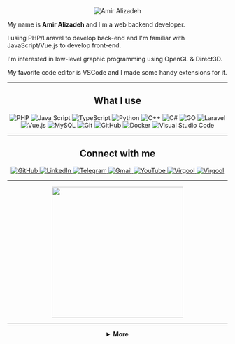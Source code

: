 <div align="center">
    <img src="./header.svg" alt="Amir Alizadeh">
</div>

My name is **Amir Alizadeh** and I'm a web backend developer.

I using PHP/Laravel to develop back-end and I'm familiar with JavaScript/Vue.js to develop front-end.

I'm interested in low-level graphic programming using OpenGL & Direct3D.

My favorite code editor is VSCode and I made some handy extensions for it.

---

<h2 align="center">What I use</h2>

<p align="center">
    <img src="https://img.shields.io/badge/PHP-777BB4?style=for-the-badge&logo=php&logoColor=white" alt="PHP">
    <img src="https://img.shields.io/badge/-JavaScript-F7DF1E?style=for-the-badge&logo=javascript&logoColor=white" alt="Java Script">
    <img src="https://img.shields.io/badge/-TypeScript-007ACC?style=for-the-badge&logo=typescript&logoColor=white" alt="TypeScript">
    <img src="https://img.shields.io/badge/Python-3776AB?style=for-the-badge&logo=python&logoColor=white" alt="Python">
    <img src="https://img.shields.io/badge/C%2B%2B-00599C?style=for-the-badge&logo=c%2B%2B&logoColor=white" alt="C++">
    <img src="https://img.shields.io/badge/C%23-239120?style=for-the-badge&logo=c-sharp&logoColor=white" alt="C#">
    <img src="https://img.shields.io/badge/Go-00ADD8?style=for-the-badge&logo=go&logoColor=white" alt="GO">
    <img src="https://img.shields.io/badge/-Laravel-FF2D20?style=for-the-badge&logo=laravel&logoColor=white" alt="Laravel">
    <img src="https://img.shields.io/badge/Vue.js-4FC08D?style=for-the-badge&logo=vue.js&logoColor=white" alt="Vue.js">
    <img src="https://img.shields.io/badge/-MySQL-4479A1?style=for-the-badge&logo=mysql&logoColor=white" alt="MySQL">
    <img src="https://img.shields.io/badge/-Git-F05032?style=for-the-badge&logo=git&logoColor=white" alt="Git">
    <img src="https://img.shields.io/badge/-Github-181717?style=for-the-badge&logo=github&logoColor=white" alt="GitHub">
    <img src="https://img.shields.io/badge/-Docker-2496ED?style=for-the-badge&logo=docker&logoColor=white" alt="Docker">
    <img src="https://img.shields.io/badge/Visual_Studio_Code-0078D4?style=for-the-badge&logo=visual%20studio%20code&logoColor=white
" alt="Visual Studio Code">
</p>

---

<h2 align="center">Connect with me</h2>

<p align="center">
    <a href="https://github.com/amir9480" target="_blank">
        <img src="https://img.shields.io/badge/-Github-181717?&logo=github&logoColor=white&style=for-the-badge" alt="GitHub">
    </a>
    <a href="https://www.linkedin.com/in/amir9480" target="_blank">
        <img src="https://img.shields.io/badge/-LinkedIn-0077B5?logo=linkedin&logoColor=white&style=for-the-badge" alt="LinkedIn">
    </a>
    <a href="https://t.me/amir9480" target="_blank">
        <img src="https://img.shields.io/badge/-Telegram-2CA5E0?logo=telegram&logoColor=white&style=for-the-badge" alt="Telegram">
    </a>
    <a href="mailto:amiralizadeh9480@gmail.com" target="_blank">
        <img src="https://img.shields.io/badge/-Gmail-D14836?logo=gmail&logoColor=white&style=for-the-badge" alt="Gmail">
    </a>
    <a href="https://www.youtube.com/channel/UCiqoDyIn7deaORvz1sPaIGA"target="_blank">
        <img src="https://img.shields.io/badge/-YouTube-FF0000?logo=youtube&logoColor=white&style=for-the-badge" alt="YouTube">
    </a>
    <a href="https://amiralizadeh9480.medium.com/" target="_blank">
        <img src="https://img.shields.io/badge/-Medium-292929?logo=medium&style=for-the-badge" alt="Virgool">
    </a>
    <a href="https://virgool.io/@amiralizadeh9480" target="_blank">
        <img src="https://img.shields.io/badge/-Virgool-7fc2f7?style=for-the-badge" alt="Virgool">
    </a>
</p>

---

<p align="center">
    <a href="./donation.md" target="_blank">
        <img src="donate.png" width="300">
    </a>
</p>


---

<details align="center">
    <summary>
        <b>More</b><br>
    </summary>
    <br>
    <p>
        <img  height="180em" align="center" src="https://github-readme-stats.vercel.app/api?username=amir9480&show_icons=true&theme=vue"/>
        <img  height="180em" align="center" src="https://github-readme-stats.vercel.app/api/top-langs?username=amir9480&layout=compact&theme=vue" />
    </p>
    <p>
        <img align="center" src="https://github-profile-trophy.vercel.app/?username=amir9480" />
    </p>
    <p>
        <img align="center" src="https://komarev.com/ghpvc/?username=amir9480"/>
    </p>
</details>
